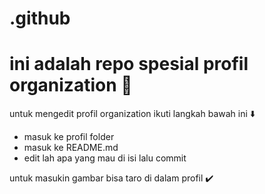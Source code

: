 # .github

<h1>ini adalah repo spesial profil organization 📁</h1>
<p>untuk mengedit profil organization ikuti langkah bawah ini ⬇️</p>
<ul>
      <li>masuk ke profil folder</li>
      <li>masuk ke README.md</li>
      <li>edit lah apa yang mau di isi lalu commit</li>
</ul>
<p>untuk masukin gambar bisa taro di dalam profil ✔️</p>
